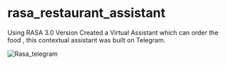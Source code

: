 # rasa_restaurant_assistant

Using RASA 3.0 Version Created a Virtual Assistant which can order the food , this contextual assistant was built on Telegram.

![Rasa_telegram](https://user-images.githubusercontent.com/59137401/172693040-f522f937-99cf-48b4-85ec-51b23dc38efe.png)

